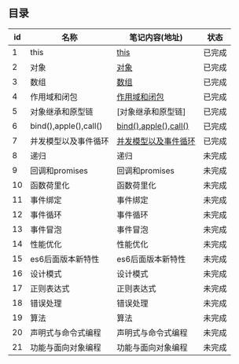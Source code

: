 ## 目录

id | 名称 | 笔记内容(地址) | 状态
--- | --- | --- | ---
1 | this |[this](https://github.com/terry-ice/blog/blob/master/javascript%E8%BF%9B%E9%98%B6/this.md) | 已完成
2 | 对象 |[对象](https://github.com/terry-ice/blog/blob/master/javascript%E8%BF%9B%E9%98%B6/object.md) | 已完成
3 | 数组 |[数组](https://github.com/terry-ice/blog/blob/master/javascript%E8%BF%9B%E9%98%B6/array.md) | 已完成
4 | 作用域和闭包 |[作用域和闭包](https://github.com/terry-ice/blog/blob/master/javascript%E8%BF%9B%E9%98%B6/%E4%BD%9C%E7%94%A8%E5%9F%9F%E5%92%8C%E9%97%AD%E5%8C%85.md) | 已完成
5 | 对象继承和原型链 |[对象继承和原型链] | 已完成
6 | bind(),apple(),call() | [bind(),apple(),call()](https://github.com/terry-ice/blog/blob/master/javascript%E8%BF%9B%E9%98%B6/%E6%B7%B1%E5%85%A5%E7%90%86%E8%A7%A3%20call%EF%BC%8Capply%20%E5%92%8C%20bind.md) | 已完成
7 | 并发模型以及事件循环 | [并发模型以及事件循环](https://github.com/terry-ice/blog/blob/master/javascript%E8%BF%9B%E9%98%B6/EventLoop.md) | 已完成
8 | 递归 |递归 | 未完成
9 | 回调和promises |回调和promises | 未完成
10 | 函数荷里化 |函数荷里化 | 未完成
11 | 事件绑定 |事件绑定 | 未完成
12 | 事件循环 |事件循环 | 未完成
13 | 事件冒泡 |事件冒泡 | 未完成
14 | 性能优化 |性能优化 | 未完成
15 | es6后面版本新特性 | es6后面版本新特性 | 未完成
16 | 设计模式 | 设计模式 | 未完成
17 | 正则表达式 | 正则表达式 | 未完成
18 | 错误处理 | 错误处理 | 未完成
19 | 算法 | 算法 | 未完成
20 | 声明式与命令式编程 | 声明式与命令式编程 | 未完成
21 | 功能与面向对象编程 | 功能与面向对象编程 | 未完成
